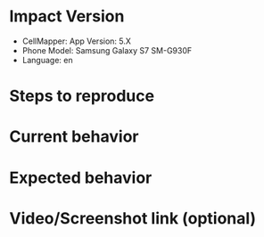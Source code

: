 # Impact Version

* CellMapper: App Version: 5.X
* Phone Model: Samsung Galaxy S7 SM-G930F
* Language: en

# Steps to reproduce

# Current behavior

# Expected behavior

# Video/Screenshot link (optional)
